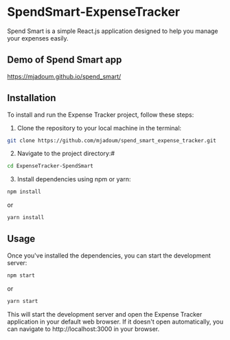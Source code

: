 # SpendSmart-ExpenseTracker

Spend Smart is a simple React.js application designed to help you manage your expenses easily.

## Demo of Spend Smart app

https://mjadoum.github.io/spend_smart/

## Installation

To install and run the Expense Tracker project, follow these steps:

1. Clone the repository to your local machine in the terminal:

```bash
git clone https://github.com/mjadoum/spend_smart_expense_tracker.git
```

2. Navigate to the project directory:#

```bash
cd ExpenseTracker-SpendSmart
```

3. Install dependencies using npm or yarn:

```bash
npm install
```

or

```bash
yarn install
```

## Usage

Once you've installed the dependencies, you can start the development server:

```bash
npm start
```

or

```bash
yarn start
```

This will start the development server and open the Expense Tracker application in your default web browser.
If it doesn't open automatically, you can navigate to http://localhost:3000 in your browser.
